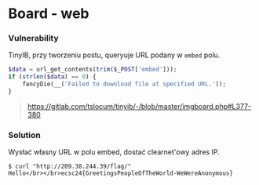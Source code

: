 # Board - web

### Vulnerability

TinyIB, przy tworzeniu postu, queryuje URL podany w `embed` polu.

```php
$data = url_get_contents(trim($_POST['embed']));
if (strlen($data) == 0) {
    fancyDie(__('Failed to download file at specified URL.'));
}
```

> https://gitlab.com/tslocum/tinyib/-/blob/master/imgboard.php#L377-380

### Solution

Wysłać własny URL w polu embed, dostać clearnet'owy adres IP.

```
$ curl "http://209.38.244.39/flag/"
Hello</br></br>ecsc24{GreetingsPeopleOfTheWorld-WeWereAnonymous}
```